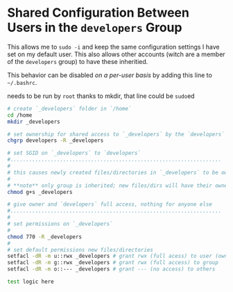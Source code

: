 Shared Configuration Between Users in the `developers` Group
======

This allows me to `sudo -i` and keep the same configuration settings I have set on my default user. This also allows other accounts (witch are a member of the `developers` group) to have these inheritied.

This behavior can be disabled *on a per-user basis* by adding this line to `~/.bashrc`.

needs to be run by `root` thanks to mkdir, that line could be `sudo`ed 
  		  
```bash
# create `_developers` folder in `/home`
cd /home
mkdir _developers

# set ownership for shared access to `_developers` by the `developers` group
chgrp developers -R _developers 

# set SGID on `_developers` to `developers` 
#....................................................................
#
# this causes newly created files/directories in `_developers` to be owned by the `developers` group by default 
#  
# **note** only group is inherited; new files/dirs will have their owner--the user that is--set to the user idenity assocciated with the shell which created the file/dir
chmod g+s _developers

# give owner and `developers` full access, nothing for anyone else
#....................................................................
#
# set permissions on `_developers`
#
chmod 770 -R _developers 
#
# set default permissions new files/directories
setfacl -dR -m u::rwx _developers # grant rwx (full acess) to user (owner of file
setfacl -dR -m g::rwx _developers # grant rwx (full access) to group
setfacl -dR -m o::--- _developers # grant --- (no access) to others
```

```bash
test logic here
```
